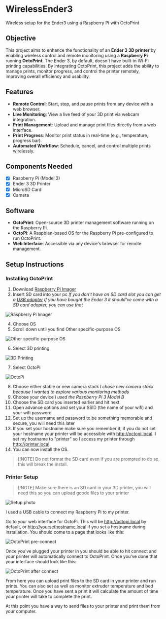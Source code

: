 # WirelessEnder3
Wireless setup for the Ender3 using a Raspberry Pi with OctoPrint


## Objective

This project aims to enhance the functionality of an **Ender 3 3D printer** by enabling wireless control and remote monitoring using a **Raspberry Pi** running **OctoPrint**. The Ender 3, by default, doesn't have built-in Wi-Fi printing capabilities. By integrating OctoPrint, this project adds the ability to manage prints, monitor progress, and control the printer remotely, improving overall efficiency and usability.

## Features

- **Remote Control**: Start, stop, and pause prints from any device with a web browser.
- **Live Monitoring**: View a live feed of your 3D print via webcam integration.
- **Print Management**: Upload and manage print files directly from a web interface.
- **Print Progress**: Monitor print status in real-time (e.g., temperature, progress bar).
- **Automated Workflow**: Schedule, cancel, and control multiple prints wirelessly.
## Components Needed
- [x] Raspberry Pi (Model 3)
- [x] Ender 3 3D Printer
- [x] MicroSD Card
- [x] Camera

## Software

- **OctoPrint**: Open-source 3D printer management software running on the Raspberry Pi.
- **OctoPi**: A Raspbian-based OS for the Raspberry Pi pre-configured to run OctoPrint.
- **Web Interface**: Accessible via any device's browser for remote management.

## Setup Instructions

### Installing OctoPrint

1. Download [Raspberry Pi Imager](https://www.raspberrypi.com/software/)
2. Insert SD card into your pc
	*If you don't have an SD card slot you can get a [USB adapter](https://www.amazon.co.uk/Reader-High-Speed-Micro-Memory-Adapter-Supports-BLACK/dp/B0DBQKF2B4?source=ps-sl-shoppingads-lpcontext&ref_=fplfs&psc=1&smid=A1ZJ9F647UT3DX)*
	*If you have bought the Ender 3 it should've come with a SD card adapter, you can use that*

![Raspberry Pi Imager](https://github.com/user-attachments/assets/b1a7e1db-d716-4039-be88-d15cc351ab75)

4. Choose OS
5. Scroll down until you find Other specific-purpose OS

![Other specific-purpose OS](https://github.com/user-attachments/assets/ffc08b46-0ca0-4c2a-a8af-9bd5d726cd37)

6. Select 3D printing

![3D Printing](https://github.com/user-attachments/assets/140387e9-96ff-45e0-b374-1e676ff89bab)

7. Select OctoPi

![OctoPi](https://github.com/user-attachments/assets/3b3d6270-4977-42ae-aaeb-288a1c29c2b5)

8. Choose either stable or new camera stack
	*I chose new camera stack because I wanted to explore various monitoring methods*
9. Choose your device
	*I used the Raspberry Pi 3 Model B*
10. Choose the SD card you inserted earlier and hit next
11. Open advance options and set your SSID (the name of your wifi) and your wifi password
12. Set up the username and password to be something memorable and secure, you will need this later
13. If you set your hostname make sure you remember it, if you do not set your hostname your printer will be accessible with http://octopi.local. I set my hostname to "printer" so I access my printer through http://printer.local. 
14. You can now install the OS.
> [!NOTE] Do not format the SD card even if you are prompted to do so, this will break the install.

### Printer Setup


> [!NOTE] Make sure there is an SD card in your 3D printer, you will need this so you can upload gcode files to your printer


![Setup photo](https://github.com/user-attachments/assets/031299db-4132-420d-b779-4fbe2650cbf4)

I used a USB cable to connect my Raspberry Pi to my printer.

Go to your web interface for OctoPi. This will be http://octopi.local by default, or http://yoursethostname.local if you set a hostname during installation. You should come to a page that looks like this:

![OctoPrint pre-connect](https://github.com/user-attachments/assets/2bb2cfb5-54b0-41a9-8cb7-ef4442116643)

Once you've plugged your printer in you should be able to hit connect and your printer will automatically connect to OctoPrint. Once you've done that your interface should look like this: 

![OctoPrint after connect](https://github.com/user-attachments/assets/5d41e852-df66-40f2-925f-14ba0fb0bac4)

From here you can upload print files to the SD card in your printer and run prints. You can also set as well as monitor extruder temperature and bed temperature. Once you have sent a print it will calculate the amount of time your printer will take to complete the print.

At this point you have a way to send files to your printer and print them from your computer. 



